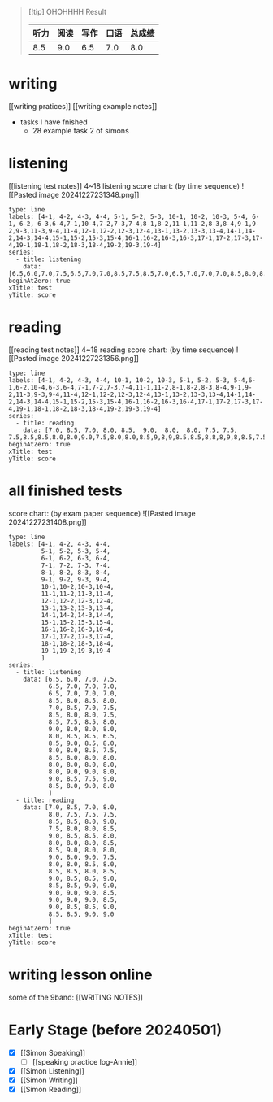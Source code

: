 > [!tip] OHOHHHH Result
>
> | 听力 | 阅读 | 写作 | 口语 | 总成绩 |
> | ---- | ---- | ---- | ---- | ------ |
> | 8.5  | 9.0  | 6.5  | 7.0  | 8.0    |

# writing

[[writing pratices]]
[[writing example notes]]

- tasks I have fnished
  - 28 example task 2 of simons

# listening

[[listening test notes]]
4~18 listening score chart: (by time sequence)
![[Pasted image 20241227231348.png]]

```chart
type: line
labels: [4-1, 4-2, 4-3, 4-4, 5-1, 5-2, 5-3, 10-1, 10-2, 10-3, 5-4, 6-1, 6-2, 6-3,6-4,7-1,10-4,7-2,7-3,7-4,8-1,8-2,11-1,11-2,8-3,8-4,9-1,9-2,9-3,11-3,9-4,11-4,12-1,12-2,12-3,12-4,13-1,13-2,13-3,13-4,14-1,14-2,14-3,14-4,15-1,15-2,15-3,15-4,16-1,16-2,16-3,16-3,17-1,17-2,17-3,17-4,19-1,18-1,18-2,18-3,18-4,19-2,19-3,19-4]
series:
  - title: listening
    data: [6.5,6.0,7.0,7.5,6.5,7.0,7.0,8.5,7.5,8.5,7.0,6.5,7.0,7.0,7.0,8.5,8.0,8.0,8.5,8,7,8.5,9,8,7,7.5,8.5,8,8,8,7.5,8,8,8.5,8.5,6.5,8.5,9,8.5,8.0,8.0,8.0,8.5,7.5,8.5,8,8,8,8,8,8,8,8,9,9,8,8.5,9,8.5,7.5,9,8,9,8]
beginAtZero: true
xTitle: test
yTitle: score
```

# reading

[[reading test notes]]
4~18 reading score chart: (by time sequence)
![[Pasted image 20241227231356.png]]

```chart
type: line
labels: [4-1, 4-2, 4-3, 4-4, 10-1, 10-2, 10-3, 5-1, 5-2, 5-3, 5-4,6-1,6-2,10-4,6-3,6-4,7-1,7-2,7-3,7-4,11-1,11-2,8-1,8-2,8-3,8-4,9-1,9-2,11-3,9-3,9-4,11-4,12-1,12-2,12-3,12-4,13-1,13-2,13-3,13-4,14-1,14-2,14-3,14-4,15-1,15-2,15-3,15-4,16-1,16-2,16-3,16-4,17-1,17-2,17-3,17-4,19-1,18-1,18-2,18-3,18-4,19-2,19-3,19-4]
series:
  - title: reading
    data: [7.0, 8.5, 7.0, 8.0, 8.5,  9.0,  8.0,  8.0, 7.5, 7.5, 7.5,8.5,8.5,8.0,8.0,9.0,7.5,8.0,8.0,8.5,9,8,9,8.5,8.5,8,8,8,9,8,8.5,7.5,8,8,8.5,8.0,8.5,8.5,8,8.5,9,8.5,8.0,9,8.5,8.5,9,9,9,9,9,8.5,9,9,9,8.5,8.5,9,8.5,8.5,9,8.5,9,9]
beginAtZero: true
xTitle: test
yTitle: score
```

# all finished tests

score chart: (by exam paper sequence)
![[Pasted image 20241227231408.png]]

```chart
type: line
labels: [4-1, 4-2, 4-3, 4-4,
         5-1, 5-2, 5-3, 5-4,
         6-1, 6-2, 6-3, 6-4,
         7-1, 7-2, 7-3, 7-4,
         8-1, 8-2, 8-3, 8-4,
         9-1, 9-2, 9-3, 9-4,
         10-1,10-2,10-3,10-4,
         11-1,11-2,11-3,11-4,
         12-1,12-2,12-3,12-4,
         13-1,13-2,13-3,13-4,
         14-1,14-2,14-3,14-4,
         15-1,15-2,15-3,15-4,
         16-1,16-2,16-3,16-4,
         17-1,17-2,17-3,17-4,
         18-1,18-2,18-3,18-4,
         19-1,19-2,19-3,19-4
         ]
series:
  - title: listening
    data: [6.5, 6.0, 7.0, 7.5,
           6.5, 7.0, 7.0, 7.0,
           6.5, 7.0, 7.0, 7.0,
           8.5, 8.0, 8.5, 8.0,
           7.0, 8.5, 7.0, 7.5,
           8.5, 8.0, 8.0, 7.5,
           8.5, 7.5, 8.5, 8.0,
           9.0, 8.0, 8.0, 8.0,
           8.0, 8.5, 8.5, 6.5,
           8.5, 9.0, 8.5, 8.0,
           8.0, 8.0, 8.5, 7.5,
           8.5, 8.0, 8.0, 8.0,
           8.0, 8.0, 8.0, 8.0,
           8.0, 9.0, 9.0, 8.0,
           9.0, 8.5, 7.5, 9.0,
           8.5, 8.0, 9.0, 8.0
           ]
  - title: reading
    data: [7.0, 8.5, 7.0, 8.0,
           8.0, 7.5, 7.5, 7.5,
           8.5, 8.5, 8.0, 9.0,
           7.5, 8.0, 8.0, 8.5,
           9.0, 8.5, 8.5, 8.0,
           8.0, 8.0, 8.0, 8.5,
           8.5, 9.0, 8.0, 8.0,
           9.0, 8.0, 9.0, 7.5,
           8.0, 8.0, 8.5, 8.0,
           8.5, 8.5, 8.0, 8.5,
           9.0, 8.5, 8.5, 9.0,
           8.5, 8.5, 9.0, 9.0,
           9.0, 9.0, 9.0, 8.5,
           9.0, 9.0, 9.0, 8.5,
           9.0, 8.5, 8.5, 9.0,
           8.5, 8.5, 9.0, 9.0
           ]
beginAtZero: true
xTitle: test
yTitle: score
```

# writing lesson online

some of the 9band: [[WRITING NOTES]]

# Early Stage (before 20240501)

- [x] [[Simon Speaking]]
  - [ ] [[speaking practice log-Annie]]
- [x] [[Simon Listening]]
- [x] [[Simon Writing]]
- [x] [[Simon Reading]]
